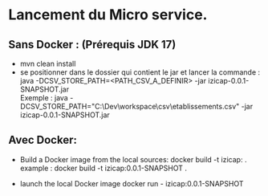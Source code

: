 # Lancement du Micro service.
## Sans Docker : (Prérequis JDK 17)
- mvn clean install
- se positionner dans le dossier qui contient le jar et lancer la commande :
java -DCSV_STORE_PATH=<PATH_CSV_A_DEFINIR> -jar izicap-0.0.1-SNAPSHOT.jar   
Exemple : java -DCSV_STORE_PATH="C:\\Dev\\workspace\\csv\\etablissements.csv" -jar izicap-0.0.1-SNAPSHOT.jar

## Avec Docker:
- Build a Docker image from the local sources:
docker build -t izicap:<version> .
example : docker build -t izicap:0.0.1-SNAPSHOT .

- launch the local Docker image
docker run - izicap:0.0.1-SNAPSHOT